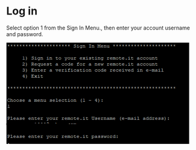 # Log in

Select option 1 from the Sign In Menu., then enter your account username and password.

![](../.gitbook/assets/image%20%288%29.png)

